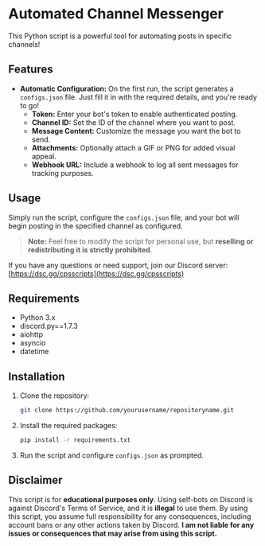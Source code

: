 # Automated Channel Messenger

This Python script is a powerful tool for automating posts in specific channels!

## Features
- **Automatic Configuration:** On the first run, the script generates a `configs.json` file. Just fill it in with the required details, and you're ready to go!
  - **Token:** Enter your bot's token to enable authenticated posting.
  - **Channel ID:** Set the ID of the channel where you want to post.
  - **Message Content:** Customize the message you want the bot to send.
  - **Attachments:** Optionally attach a GIF or PNG for added visual appeal.
  - **Webhook URL:** Include a webhook to log all sent messages for tracking purposes.

## Usage
Simply run the script, configure the `configs.json` file, and your bot will begin posting in the specified channel as configured. 

> **Note:** Feel free to modify the script for personal use, but **reselling or redistributing it is strictly prohibited**.

If you have any questions or need support, join our Discord server: [https://dsc.gg/cpsscripts](https://dsc.gg/cpsscripts)

## Requirements
- Python 3.x
- discord.py==1.7.3
- aiohttp
- asyncio
- datetime

## Installation
1. Clone the repository:
   ```bash
   git clone https://github.com/yourusername/repositoryname.git
   ```
2. Install the required packages:
   ```bash
   pip install -r requirements.txt
   ```
3. Run the script and configure `configs.json` as prompted.

## Disclaimer
This script is for **educational purposes only**. Using self-bots on Discord is against Discord's Terms of Service, and it is **illegal** to use them. By using this script, you assume full responsibility for any consequences, including account bans or any other actions taken by Discord. **I am not liable for any issues or consequences that may arise from using this script.**
